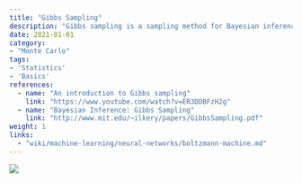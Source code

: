 ```yaml
---
title: "Gibbs Sampling"
description: "Gibbs sampling is a sampling method for Bayesian inference and MCMC"
date: 2021-01-01
category:
- "Monte Carlo"
tags:
- 'Statistics'
- 'Basics'
references:
  - name: "An introduction to Gibbs sampling"
    link: "https://www.youtube.com/watch?v=ER3DDBFzH2g"
  - name: "Bayesian Inference: Gibbs Sampling"
    link: "http://www.mit.edu/~ilkery/papers/GibbsSampling.pdf"
weight: 1
links:
  - "wiki/machine-learning/neural-networks/boltzmann-machine.md"
---
```




![](../assets/gibbs-sampling-illustration.jpg)
